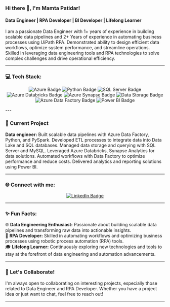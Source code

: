 ### Hi there 👋, I'm Mamta Patidar!

#### Data Engineer | RPA Developer | BI Developer | Lifelong Learner

I am a passionate Data Engineer with 1+ years of experience in building scalable data pipelines and 2+ Years of experience in automating business processes using UiPath RPA. Demonstrated ability to design efficient data workflows, optimize system performance, and streamline operations. Skilled in leveraging data engineering tools and RPA technologies to solve complex challenges and drive operational efficiency.

---

### 💻 Tech Stack:

<p align="center">
  <img src="https://img.shields.io/badge/Azure-0078D4?style=for-the-badge&logo=microsoft-azure&logoColor=white" alt="Azure Badge" />
  <img src="https://img.shields.io/badge/Python-FFD43B?style=for-the-badge&logo=python&logoColor=white" alt="Python Badge" />
  <img src="https://img.shields.io/badge/SQL_Server-CC2927?style=for-the-badge&logo=microsoft-sql-server&logoColor=white" alt="SQL Server Badge" />
  <img src="https://img.shields.io/badge/Azure_Databricks-FF420E?style=for-the-badge&logo=databricks&logoColor=white" alt="Azure Databricks Badge" />
  <img src="https://img.shields.io/badge/Azure_Synapse-0088d4?style=for-the-badge&logo=azure-synapse&logoColor=white" alt="Azure Synapse Badge" />
  <img src="https://img.shields.io/badge/Data_Storage-0078D4?style=for-the-badge&logo=microsoft-azure&logoColor=white" alt="Data Storage Badge" />
  <img src="https://img.shields.io/badge/Azure_Data_Factory-009CDE?style=for-the-badge&logo=microsoft-azure&logoColor=white" alt="Azure Data Factory Badge" />
  <img src="https://img.shields.io/badge/Power_BI-F2C811?style=for-the-badge&logo=powerbi&logoColor=white" alt="Power BI Badge" />
</p>
---

### 🚀 Current Project

 **Data engineer:** 
Built scalable data pipelines with Azure Data Factory, Python, and PySpark.
Developed ETL processes to integrate data into Data Lake and SQL databases.
Managed data storage and querying with SQL Server and MySQL.
Leveraged Azure Databricks, Synapse Analytics for data solutions.
Automated workflows with Data Factory to optimize performance and reduce costs.
Delivered analytics and reporting solutions using Power BI.

---

### 🌐 Connect with me:

<p align="center">
  <a href="www.linkedin.com/in/mamta-patidar-166557170">
    <img src="https://img.shields.io/badge/LinkedIn-%230077B5.svg?style=for-the-badge&logo=linkedin&logoColor=white" alt="LinkedIn Badge" />
  </a>
</p>

---

### ✨ Fun Facts:  

🌐 **Data Engineering Enthusiast:** Passionate about building scalable data pipelines and transforming raw data into actionable insights.</br>
🤖 **RPA Developer:** Skilled in automating workflows and optimizing business processes using robotic process automation (RPA) tools.</br>
🎓 **Lifelong Learner:** Continuously exploring new technologies and tools to stay at the forefront of data engineering and automation advancements.</br>

---

### 💬 Let's Collaborate!

I'm always open to collaborating on interesting projects, especially those related to Data Engineer and RPA Developer. Whether you have a project idea or just want to chat, feel free to reach out!

---

